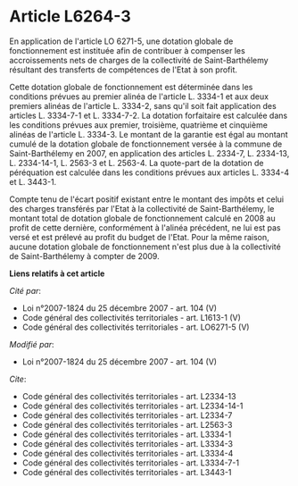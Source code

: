 # Article L6264-3

En application de l'article LO 6271-5, une dotation globale de fonctionnement est instituée afin de contribuer à compenser
les accroissements nets de charges de la collectivité de Saint-Barthélemy résultant des transferts de compétences de l'Etat à
son profit. 

Cette dotation globale de fonctionnement est déterminée dans les conditions prévues au premier alinéa de l'article L. 3334-1
et aux deux premiers alinéas de l'article L. 3334-2, sans qu'il soit fait application des articles L. 3334-7-1 et L.
3334-7-2. La dotation forfaitaire est calculée dans les conditions prévues aux premier, troisième, quatrième et cinquième
alinéas de l'article L. 3334-3. Le montant de la garantie est égal au montant cumulé de la dotation globale de fonctionnement
versée à la commune de Saint-Barthélemy en 2007, en application des articles L. 2334-7, L. 2334-13, L. 2334-14-1, L. 2563-3
et L. 2563-4. La quote-part de la dotation de péréquation est calculée dans les conditions prévues aux articles L. 3334-4 et
L. 3443-1. 

Compte tenu de l'écart positif existant entre le montant des impôts et celui des charges transférés par l'Etat à la
collectivité de Saint-Barthélemy, le montant total de dotation globale de fonctionnement calculé en 2008 au profit de cette
dernière, conformément à l'alinéa précédent, ne lui est pas versé et est prélevé au profit du budget de l'Etat. Pour la même
raison, aucune dotation globale de fonctionnement n'est plus due à la collectivité de Saint-Barthélemy à compter de 2009.

**Liens relatifs à cet article**

_Cité par_:

  - Loi n°2007-1824 du 25 décembre 2007 - art. 104 (V)
  - Code général des collectivités territoriales - art. L1613-1 (V)
  - Code général des collectivités territoriales - art. LO6271-5 (V)

_Modifié par_:

  - Loi n°2007-1824 du 25 décembre 2007 - art. 104 (V)

_Cite_:

  - Code général des collectivités territoriales - art. L2334-13
  - Code général des collectivités territoriales - art. L2334-14-1
  - Code général des collectivités territoriales - art. L2334-7
  - Code général des collectivités territoriales - art. L2563-3
  - Code général des collectivités territoriales - art. L3334-1
  - Code général des collectivités territoriales - art. L3334-3
  - Code général des collectivités territoriales - art. L3334-4
  - Code général des collectivités territoriales - art. L3334-7-1
  - Code général des collectivités territoriales - art. L3443-1
